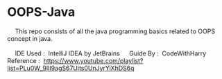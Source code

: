 # OOPS-Java

&emsp; This repo consists of all the java programming basics related to OOPS concept in java.
<br>
<br>
&emsp; IDE Used :&nbsp; IntelliJ IDEA by JetBrains
&emsp; Guide By :&nbsp; CodeWithHarry
&emsp; Reference :&nbsp; https://www.youtube.com/playlist?list=PLu0W_9lII9agS67Uits0UnJyrYiXhDS6q